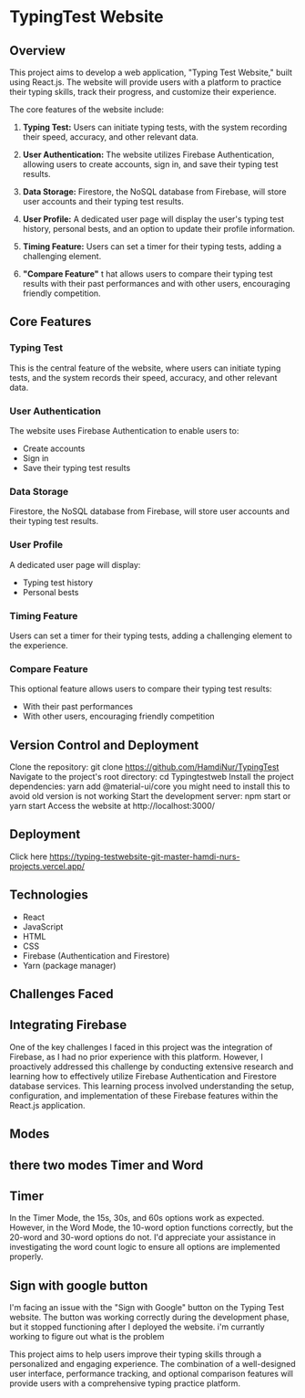# TypingTest Website

## Overview

This project aims to develop a web application, "Typing Test Website," built using React.js. The website will provide users with a platform to practice their typing skills, track their progress, and customize their experience.

The core features of the website include:

1. **Typing Test:** Users can initiate typing tests, with the system recording their speed, accuracy, and other relevant data.

2. **User Authentication:** The website utilizes Firebase Authentication, allowing users to create accounts, sign in, and save their typing test results.

3. **Data Storage:** Firestore, the NoSQL database from Firebase, will store user accounts and their typing test results.

4. **User Profile:** A dedicated user page will display the user's typing test history, personal bests, and an option to update their profile information.

5. **Timing Feature:** Users can set a timer for their typing tests, adding a challenging element.

 6. **"Compare Feature"** t hat allows users to compare their typing test results with their past performances and with other users, encouraging friendly competition.

## Core Features

### Typing Test
This is the central feature of the website, where users can initiate typing tests, and the system records their speed, accuracy, and other relevant data.

### User Authentication
The website uses Firebase Authentication to enable users to:
- Create accounts
- Sign in
- Save their typing test results

### Data Storage
Firestore, the NoSQL database from Firebase, will store user accounts and their typing test results.

### User Profile
A dedicated user page will display:
- Typing test history
- Personal bests

### Timing Feature
Users can set a timer for their typing tests, adding a challenging element to the experience.



### Compare Feature
This optional feature allows users to compare their typing test results:
- With their past performances
- With other users, encouraging friendly competition

## Version Control and Deployment

Clone the repository: git clone https://github.com/HamdiNur/TypingTest
Navigate to the project's root directory: cd Typingtestweb
Install the project dependencies: yarn add @material-ui/core   you might need to install this to avoid old version is not working
Start the development server: npm start or yarn start
Access the website at http://localhost:3000/
## Deployment 

 Click here https://typing-testwebsite-git-master-hamdi-nurs-projects.vercel.app/

## Technologies

- React
- JavaScript
- HTML
- CSS
- Firebase (Authentication and Firestore)
- Yarn (package manager)


## Challenges Faced
## Integrating Firebase
One of the key challenges I faced in this project was the integration of Firebase, as I had no prior experience with this platform. However, I proactively addressed this challenge by conducting extensive research and learning how to effectively utilize Firebase Authentication and Firestore database services. This learning process involved understanding the setup, configuration, and implementation of these Firebase features within the React.js application.
## Modes 
## there two modes Timer and Word
## Timer
 In the Timer Mode, the 15s, 30s, and 60s options work as expected. However, in the Word Mode, the 10-word option functions correctly, but the 20-word and 30-word options do not. I'd appreciate your assistance in investigating the word count logic to ensure all options are implemented properly.

## Sign with google button
I'm facing an issue with the "Sign with Google" button on the Typing Test website. The button was working correctly during the development phase, but it stopped functioning after I deployed the website.
i'm currantly working to figure out  what is the problem 

This project aims to help users improve their typing skills through a personalized and engaging experience. The combination of a well-designed user interface, performance tracking, and optional comparison features will provide users with a comprehensive typing practice platform.
